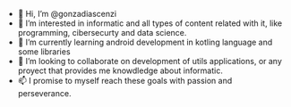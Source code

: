 - 👋 Hi, I’m @gonzadiascenzi
- 👀 I’m interested in informatic and all types of content related with it, like programming, cibersecurty and data science.
- 🌱 I’m currently learning android development in kotling language and some libraries
- 💞️ I’m looking to collaborate on development of utils applications, or any proyect that provides me knowdledge about informatic.
- 📫 I promise to myself reach these goals with passion and perseverance.
<!---
gonzadiascenzi/gonzadiascenzi is a ✨ special ✨ repository because its `README.md` (this file) appears on your GitHub profile.
You can click the Preview link to take a look at your changes.
--->
